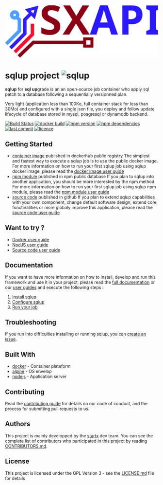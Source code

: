 [![sqlup](https://raw.githubusercontent.com/startxfr/sqlup/dev/docs/assets/logo.svg?sanitize=true)](https://github.com/startxfr/sqlup)

# sqlup project ![sqlup](https://img.shields.io/badge/latest-beta-blue.svg)

**sqlup** for **sql** **up**grade is an an open-source job container who apply sql patch to a database following a sequentially versionned plan.

Very light (application less than 100Ko, full container stack for less than 30Mo) and configured with a single json file, 
you deploy and follow update lifecycle of database stored in mysql, posgresql or dynamodb backend.

[![Build Status](https://travis-ci.org/startxfr/sqlup.svg?branch=master)](https://travis-ci.org/startxfr/sqlup) 
[![docker build](https://img.shields.io/docker/build/startx/sqlup.svg)](https://hub.docker.com/r/startx/sqlup/) 
[![npm version](https://badge.fury.io/js/sqlup.svg)](https://www.npmjs.com/package/sqlup) 
[![npm dependencies](https://david-dm.org/startxfr/sqlup.svg)](https://www.npmjs.com/package/sqlup) 
[![last commit](https://img.shields.io/github/last-commit/startxfr/sqlup.svg)](https://github.com/startxfr/sqlup) 
[![licence](https://img.shields.io/github/license/startxfr/sqlup.svg)](https://github.com/startxfr/sqlup) 

## Getting Started

- [container image](https://hub.docker.com/r/startx/sqlup) published in dockerhub public registry
The simplest and fastest way to execute a sqlup job is to use the public docker image. For more information on how to run your first sqlup job using sqlup docker image, please read the [docker image user guide](https://github.com/startxfr/sqlup/tree/dev/docs/guides/USE_docker.md)
- [npm module](https://www.npmjs.com/package/sqlup) published in npm public database
If you plan to sqlup into another application, you should be more interested by the npm method. For more information on how to run your first sqlup job using sqlup npm module, please read the [npm module user guide](https://github.com/startxfr/sqlup/tree/dev/docs/guides/USE_npm.md)
- [source code](https://github.com/startxfr/sqlup/tree/dev) published in github
If you plan to extend sqlup capabilities with your own component, change default software design, extend core functinalities or more globaly improve this application, please read the [source code user guide](https://github.com/startxfr/sqlup/tree/dev/docs/guides/USE_source.md)

## Want to try ?

- [Docker user guide](https://github.com/startxfr/sqlup/tree/dev/docs/guides/USE_docker.md)
- [NodJS user guide](https://github.com/startxfr/sqlup/tree/dev/docs/guides/USE_npm.md)
- [Source code user guide](https://github.com/startxfr/sqlup/tree/dev/docs/guides/USE_source.md)

## Documentation

If you want to have more information on how to install, develop and run this framework and use it in your project, please read the [full documentation](https://github.com/startxfr/sqlup/tree/dev/docs/README.md) or our [user guides](https://github.com/startxfr/sqlup/tree/dev/docs/guides/README.md) and execute the following steps :
1. [Install sqlup](https://github.com/startxfr/sqlup/tree/dev/docs/guides/1.Install.md)
2. [Configure sqlup](https://github.com/startxfr/sqlup/tree/dev/docs/guides/2.Configure.md)
3. [Run your job](https://github.com/startxfr/sqlup/tree/dev/docs/guides/3.Run.md)

## Troubleshooting

If you run into difficulties installing or running sqlup, you can [create an issue](https://github.com/startxfr/sqlup/issues/new).

## Built With

* [docker](https://www.docker.com/) - Container plateform
* [alpine](https://alpinelinux.org/) - OS envelop
* [nodejs](https://nodejs.org) - Application server

## Contributing

Read the [contributing guide](https://github.com/startxfr/sqlup/tree/dev/docs/guides/5.Contribute.md) for details on our code of conduct, and the process for submitting pull requests to us.

## Authors

This project is mainly developped by the [startx](https://www.startx.fr) dev team. You can see the complete list of contributors who participated in this project by reading [CONTRIBUTORS.md](https://github.com/startxfr/sqlup/tree/dev/docs/CONTRIBUTORS.md).

## License

This project is licensed under the GPL Version 3 - see the [LICENSE.md](https://github.com/startxfr/sqlup/tree/dev/docs/LICENSE.md) file for details
